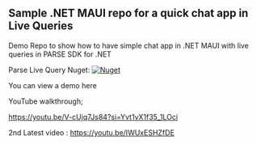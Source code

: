 ## Sample .NET MAUI repo for a quick chat app in Live Queries

Demo Repo to show how to have simple chat app in .NET MAUI with live queries in PARSE SDK for .NET

Parse Live Query Nuget: [![Nuget](https://img.shields.io/nuget/v/yb.parselivequerydotnet.svg)](https://www.nuget.org/packages/YB.ParseLiveQueryDotNet)

You can view a demo here


YouTube walkthrough;

https://youtu.be/V-cUjq7Js84?si=Yvt1vX1f35_1LOci

2nd Latest video : 
https://youtu.be/IWUxESHZfDE

